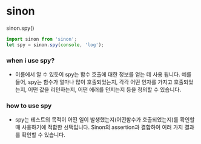 # sinon

sinon.spy()

```javascript
import sinon from 'sinon';
let spy = sinon.spy(console, 'log');
```

### when i use spy?

- 이름에서 알 수 있듯이 spy는 함수 호출에 대한 정보를 얻는 데 사용 됩니다. 예를 들어, spy는 함수가 얼마나 많이 호출되었는지, 각각 어떤 인자를 가지고 호출되었는지, 어떤 값을 리턴하는지, 어떤 에러를 던지는지 등을 정의할 수 있습니다.

### how to use spy

- spy는 테스트의 목적이 어떤 일이 발생했는지(어떤함수가 호출되었는지)를 확인할 때 사용하기에 적합한 선택입니다. Sinon의 assertion과 결합하여 여러 가지 결과를 확인할 수 있습니다.
